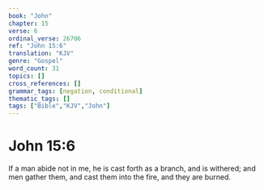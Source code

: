 ```yaml
---
book: "John"
chapter: 15
verse: 6
ordinal_verse: 26706
ref: "John 15:6"
translation: "KJV"
genre: "Gospel"
word_count: 31
topics: []
cross_references: []
grammar_tags: [negation, conditional]
thematic_tags: []
tags: ["Bible","KJV","John"]
---
```


# John 15:6

If a man abide not in me, he is cast forth as a branch, and is withered; and men gather them, and cast them into the fire, and they are burned.
